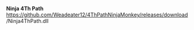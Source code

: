 **Ninja 4Th Path**
https://github.com/Weadeater12/4ThPathNinjaMonkey/releases/download /Ninja4ThPath.dll
